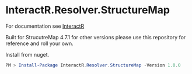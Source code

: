 # InteractR.Resolver.StructureMap
For documentation see [InteractR](https://github.com/madebykrol/InteractR)

Built for StrucutreMap 4.7.1 for other versions please use this repository for reference and roll your own.

Install from nuget.
```PowerShell
PM > Install-Package InteractR.Resolver.StructureMap -Version 1.0.0
```